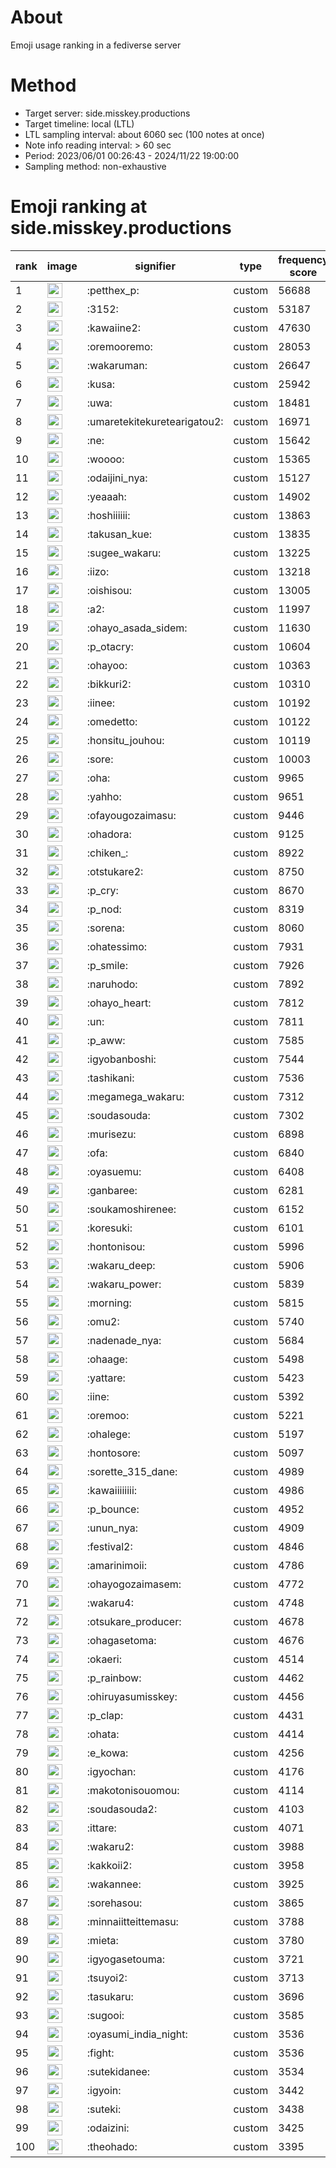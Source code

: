 # About
Emoji usage ranking in a fediverse server

# Method
- Target server: side.misskey.productions
- Target timeline: local (LTL)
- LTL sampling interval: about 6060 sec (100 notes at once)
- Note info reading interval: > 60 sec
- Period: 2023/06/01 00:26:43 - 2024/11/22 19:00:00 
- Sampling method: non-exhaustive

# Emoji ranking at side.misskey.productions

|rank|image|signifier|type|frequency score|
|----|----|----|----|----|
|1|<img height="24" src="https://side.misskey.productions/emoji/petthex_p.webp">|:petthex_p:|custom|56688|
|2|<img height="24" src="https://side.misskey.productions/emoji/3152.webp">|:3152:|custom|53187|
|3|<img height="24" src="https://side.misskey.productions/emoji/kawaiine2.webp">|:kawaiine2:|custom|47630|
|4|<img height="24" src="https://side.misskey.productions/emoji/oremooremo.webp">|:oremooremo:|custom|28053|
|5|<img height="24" src="https://side.misskey.productions/emoji/wakaruman.webp">|:wakaruman:|custom|26647|
|6|<img height="24" src="https://side.misskey.productions/emoji/kusa.webp">|:kusa:|custom|25942|
|7|<img height="24" src="https://side.misskey.productions/emoji/uwa.webp">|:uwa:|custom|18481|
|8|<img height="24" src="https://side.misskey.productions/emoji/umaretekitekuretearigatou2.webp">|:umaretekitekuretearigatou2:|custom|16971|
|9|<img height="24" src="https://side.misskey.productions/emoji/ne.webp">|:ne:|custom|15642|
|10|<img height="24" src="https://side.misskey.productions/emoji/woooo.webp">|:woooo:|custom|15365|
|11|<img height="24" src="https://side.misskey.productions/emoji/odaijini_nya.webp">|:odaijini_nya:|custom|15127|
|12|<img height="24" src="https://side.misskey.productions/emoji/yeaaah.webp">|:yeaaah:|custom|14902|
|13|<img height="24" src="https://side.misskey.productions/emoji/hoshiiiiii.webp">|:hoshiiiiii:|custom|13863|
|14|<img height="24" src="https://side.misskey.productions/emoji/takusan_kue.webp">|:takusan_kue:|custom|13835|
|15|<img height="24" src="https://side.misskey.productions/emoji/sugee_wakaru.webp">|:sugee_wakaru:|custom|13225|
|16|<img height="24" src="https://side.misskey.productions/emoji/iizo.webp">|:iizo:|custom|13218|
|17|<img height="24" src="https://side.misskey.productions/emoji/oishisou.webp">|:oishisou:|custom|13005|
|18|<img height="24" src="https://side.misskey.productions/emoji/a2.webp">|:a2:|custom|11997|
|19|<img height="24" src="https://side.misskey.productions/emoji/ohayo_asada_sidem.webp">|:ohayo_asada_sidem:|custom|11630|
|20|<img height="24" src="https://side.misskey.productions/emoji/p_otacry.webp">|:p_otacry:|custom|10604|
|21|<img height="24" src="https://side.misskey.productions/emoji/ohayoo.webp">|:ohayoo:|custom|10363|
|22|<img height="24" src="https://side.misskey.productions/emoji/bikkuri2.webp">|:bikkuri2:|custom|10310|
|23|<img height="24" src="https://side.misskey.productions/emoji/iinee.webp">|:iinee:|custom|10192|
|24|<img height="24" src="https://side.misskey.productions/emoji/omedetto.webp">|:omedetto:|custom|10122|
|25|<img height="24" src="https://side.misskey.productions/emoji/honsitu_jouhou.webp">|:honsitu_jouhou:|custom|10119|
|26|<img height="24" src="https://side.misskey.productions/emoji/sore.webp">|:sore:|custom|10003|
|27|<img height="24" src="https://side.misskey.productions/emoji/oha.webp">|:oha:|custom|9965|
|28|<img height="24" src="https://side.misskey.productions/emoji/yahho.webp">|:yahho:|custom|9651|
|29|<img height="24" src="https://side.misskey.productions/emoji/ofayougozaimasu.webp">|:ofayougozaimasu:|custom|9446|
|30|<img height="24" src="https://side.misskey.productions/emoji/ohadora.webp">|:ohadora:|custom|9125|
|31|<img height="24" src="https://side.misskey.productions/emoji/chiken_.webp">|:chiken_:|custom|8922|
|32|<img height="24" src="https://side.misskey.productions/emoji/otstukare2.webp">|:otstukare2:|custom|8750|
|33|<img height="24" src="https://side.misskey.productions/emoji/p_cry.webp">|:p_cry:|custom|8670|
|34|<img height="24" src="https://side.misskey.productions/emoji/p_nod.webp">|:p_nod:|custom|8319|
|35|<img height="24" src="https://side.misskey.productions/emoji/sorena.webp">|:sorena:|custom|8060|
|36|<img height="24" src="https://side.misskey.productions/emoji/ohatessimo.webp">|:ohatessimo:|custom|7931|
|37|<img height="24" src="https://side.misskey.productions/emoji/p_smile.webp">|:p_smile:|custom|7926|
|38|<img height="24" src="https://side.misskey.productions/emoji/naruhodo.webp">|:naruhodo:|custom|7892|
|39|<img height="24" src="https://side.misskey.productions/emoji/ohayo_heart.webp">|:ohayo_heart:|custom|7812|
|40|<img height="24" src="https://side.misskey.productions/emoji/un.webp">|:un:|custom|7811|
|41|<img height="24" src="https://side.misskey.productions/emoji/p_aww.webp">|:p_aww:|custom|7585|
|42|<img height="24" src="https://side.misskey.productions/emoji/igyobanboshi.webp">|:igyobanboshi:|custom|7544|
|43|<img height="24" src="https://side.misskey.productions/emoji/tashikani.webp">|:tashikani:|custom|7536|
|44|<img height="24" src="https://side.misskey.productions/emoji/megamega_wakaru.webp">|:megamega_wakaru:|custom|7312|
|45|<img height="24" src="https://side.misskey.productions/emoji/soudasouda.webp">|:soudasouda:|custom|7302|
|46|<img height="24" src="https://side.misskey.productions/emoji/murisezu.webp">|:murisezu:|custom|6898|
|47|<img height="24" src="https://side.misskey.productions/emoji/ofa.webp">|:ofa:|custom|6840|
|48|<img height="24" src="https://side.misskey.productions/emoji/oyasuemu.webp">|:oyasuemu:|custom|6408|
|49|<img height="24" src="https://side.misskey.productions/emoji/ganbaree.webp">|:ganbaree:|custom|6281|
|50|<img height="24" src="https://side.misskey.productions/emoji/soukamoshirenee.webp">|:soukamoshirenee:|custom|6152|
|51|<img height="24" src="https://side.misskey.productions/emoji/koresuki.webp">|:koresuki:|custom|6101|
|52|<img height="24" src="https://side.misskey.productions/emoji/hontonisou.webp">|:hontonisou:|custom|5996|
|53|<img height="24" src="https://side.misskey.productions/emoji/wakaru_deep.webp">|:wakaru_deep:|custom|5906|
|54|<img height="24" src="https://side.misskey.productions/emoji/wakaru_power.webp">|:wakaru_power:|custom|5839|
|55|<img height="24" src="https://side.misskey.productions/emoji/morning.webp">|:morning:|custom|5815|
|56|<img height="24" src="https://side.misskey.productions/emoji/omu2.webp">|:omu2:|custom|5740|
|57|<img height="24" src="https://side.misskey.productions/emoji/nadenade_nya.webp">|:nadenade_nya:|custom|5684|
|58|<img height="24" src="https://side.misskey.productions/emoji/ohaage.webp">|:ohaage:|custom|5498|
|59|<img height="24" src="https://side.misskey.productions/emoji/yattare.webp">|:yattare:|custom|5423|
|60|<img height="24" src="https://side.misskey.productions/emoji/iine.webp">|:iine:|custom|5392|
|61|<img height="24" src="https://side.misskey.productions/emoji/oremoo.webp">|:oremoo:|custom|5221|
|62|<img height="24" src="https://side.misskey.productions/emoji/ohalege.webp">|:ohalege:|custom|5197|
|63|<img height="24" src="https://side.misskey.productions/emoji/hontosore.webp">|:hontosore:|custom|5097|
|64|<img height="24" src="https://side.misskey.productions/emoji/sorette_315_dane.webp">|:sorette_315_dane:|custom|4989|
|65|<img height="24" src="https://side.misskey.productions/emoji/kawaiiiiiiii.webp">|:kawaiiiiiiii:|custom|4986|
|66|<img height="24" src="https://side.misskey.productions/emoji/p_bounce.webp">|:p_bounce:|custom|4952|
|67|<img height="24" src="https://side.misskey.productions/emoji/unun_nya.webp">|:unun_nya:|custom|4909|
|68|<img height="24" src="https://side.misskey.productions/emoji/festival2.webp">|:festival2:|custom|4846|
|69|<img height="24" src="https://side.misskey.productions/emoji/amarinimoii.webp">|:amarinimoii:|custom|4786|
|70|<img height="24" src="https://side.misskey.productions/emoji/ohayogozaimasem.webp">|:ohayogozaimasem:|custom|4772|
|71|<img height="24" src="https://side.misskey.productions/emoji/wakaru4.webp">|:wakaru4:|custom|4748|
|72|<img height="24" src="https://side.misskey.productions/emoji/otsukare_producer.webp">|:otsukare_producer:|custom|4678|
|73|<img height="24" src="https://side.misskey.productions/emoji/ohagasetoma.webp">|:ohagasetoma:|custom|4676|
|74|<img height="24" src="https://side.misskey.productions/emoji/okaeri.webp">|:okaeri:|custom|4514|
|75|<img height="24" src="https://side.misskey.productions/emoji/p_rainbow.webp">|:p_rainbow:|custom|4462|
|76|<img height="24" src="https://side.misskey.productions/emoji/ohiruyasumisskey.webp">|:ohiruyasumisskey:|custom|4456|
|77|<img height="24" src="https://side.misskey.productions/emoji/p_clap.webp">|:p_clap:|custom|4431|
|78|<img height="24" src="https://side.misskey.productions/emoji/ohata.webp">|:ohata:|custom|4414|
|79|<img height="24" src="https://side.misskey.productions/emoji/e_kowa.webp">|:e_kowa:|custom|4256|
|80|<img height="24" src="https://side.misskey.productions/emoji/igyochan.webp">|:igyochan:|custom|4176|
|81|<img height="24" src="https://side.misskey.productions/emoji/makotonisouomou.webp">|:makotonisouomou:|custom|4114|
|82|<img height="24" src="https://side.misskey.productions/emoji/soudasouda2.webp">|:soudasouda2:|custom|4103|
|83|<img height="24" src="https://side.misskey.productions/emoji/ittare.webp">|:ittare:|custom|4071|
|84|<img height="24" src="https://side.misskey.productions/emoji/wakaru2.webp">|:wakaru2:|custom|3988|
|85|<img height="24" src="https://side.misskey.productions/emoji/kakkoii2.webp">|:kakkoii2:|custom|3958|
|86|<img height="24" src="https://side.misskey.productions/emoji/wakannee.webp">|:wakannee:|custom|3925|
|87|<img height="24" src="https://side.misskey.productions/emoji/sorehasou.webp">|:sorehasou:|custom|3865|
|88|<img height="24" src="https://side.misskey.productions/emoji/minnaiitteittemasu.webp">|:minnaiitteittemasu:|custom|3788|
|89|<img height="24" src="https://side.misskey.productions/emoji/mieta.webp">|:mieta:|custom|3780|
|90|<img height="24" src="https://side.misskey.productions/emoji/igyogasetouma.webp">|:igyogasetouma:|custom|3721|
|91|<img height="24" src="https://side.misskey.productions/emoji/tsuyoi2.webp">|:tsuyoi2:|custom|3713|
|92|<img height="24" src="https://side.misskey.productions/emoji/tasukaru.webp">|:tasukaru:|custom|3696|
|93|<img height="24" src="https://side.misskey.productions/emoji/sugooi.webp">|:sugooi:|custom|3585|
|94|<img height="24" src="https://side.misskey.productions/emoji/oyasumi_india_night.webp">|:oyasumi_india_night:|custom|3536|
|95|<img height="24" src="https://side.misskey.productions/emoji/fight.webp">|:fight:|custom|3536|
|96|<img height="24" src="https://side.misskey.productions/emoji/sutekidanee.webp">|:sutekidanee:|custom|3534|
|97|<img height="24" src="https://side.misskey.productions/emoji/igyoin.webp">|:igyoin:|custom|3442|
|98|<img height="24" src="https://side.misskey.productions/emoji/suteki.webp">|:suteki:|custom|3438|
|99|<img height="24" src="https://side.misskey.productions/emoji/odaizini.webp">|:odaizini:|custom|3425|
|100|<img height="24" src="https://side.misskey.productions/emoji/theohado.webp">|:theohado:|custom|3395|
